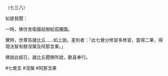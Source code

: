 （七三八）

如是我聞：

一時，佛住舍衛國祇樹給孤獨園。

爾時，世尊告諸比丘……如上說。差別者：「此七覺分修習多修習，當得二果，得現法智有餘涅槃及阿那含果。」

佛說此經已，諸比丘聞佛所說，歡喜奉行。



#七覺支
#涅槃
#阿那含果
